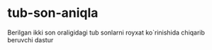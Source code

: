 # tub-son-aniqla
Berilgan ikki son oraligidagi tub sonlarni royxat ko`rinishida chiqarib beruvchi dastur
